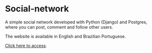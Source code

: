 # Social-network
 
A simple social network developed with Python (Django) and Postgres, where you can post, comment and follow other users.

The website is available in English and Brazilian Portuguese.

[Click here to access](http://52.15.161.224/).

